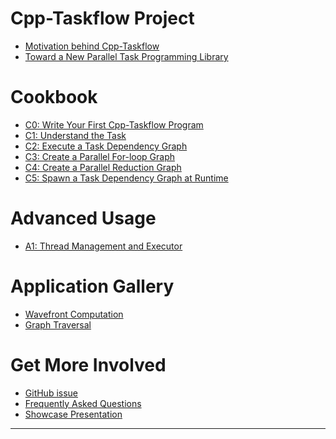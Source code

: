 
# Cpp-Taskflow Project

+ [Motivation behind Cpp-Taskflow](project/motivation.md)
+ [Toward a New Parallel Task Programming Library](project/necessity.md)

# Cookbook

+ [C0: Write Your First Cpp-Taskflow Program](cookbook/hello_world.md)
+ [C1: Understand the Task](cookbook/task.md)
+ [C2: Execute a Task Dependency Graph](cookbook/dispatch.md)
+ [C3: Create a Parallel For-loop Graph](cookbook/parallel_for.md)
+ [C4: Create a Parallel Reduction Graph](cookbook/reduce.md)
+ [C5: Spawn a Task Dependency Graph at Runtime](cookbook/dynamic_tasking.md)

# Advanced Usage

+ [A1: Thread Management and Executor](advanced/thread.md)

# Application Gallery

+ [Wavefront Computation](app/wavefront/wavefront.md)
+ [Graph Traversal](app/graph_traversal/graph_traversal.md)

# Get More Involved

+ [GitHub issue][Github issues]
+ [Frequently Asked Questions](faq.md)
+ [Showcase Presentation][Showcase]


* * *

[README]:                ../README.md
[Showcase]:              https://cpp-taskflow.github.io/
[Github issues]:         https://github.com/cpp-taskflow/cpp-taskflow/issues
[Github pull requests]:  https://github.com/cpp-taskflow/cpp-taskflow/pulls


